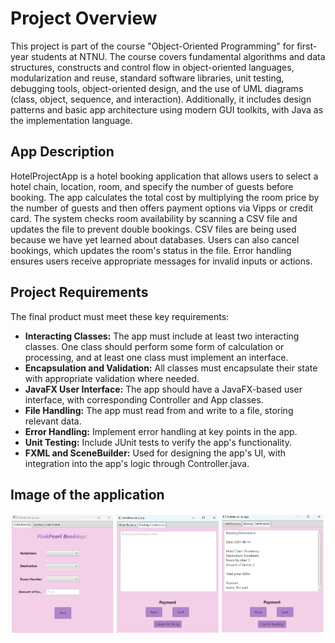 # Project Overview 

This project is part of the course "Object-Oriented Programming" for first-year students at NTNU. The course covers fundamental algorithms and data structures, constructs and control flow in object-oriented languages, modularization and reuse, standard software libraries, unit testing, debugging tools, object-oriented design, and the use of UML diagrams (class, object, sequence, and interaction). Additionally, it includes design patterns and basic app architecture using modern GUI toolkits, with Java as the implementation language. 

## App Description
HotelProjectApp is a hotel booking application that allows users to select a hotel chain, location, room, and specify the number of guests before booking. The app calculates the total cost by multiplying the room price by the number of guests and then offers payment options via Vipps or credit card. The system checks room availability by scanning a CSV file and updates the file to prevent double bookings. CSV files are being used because we have yet learned about databases. Users can also cancel bookings, which updates the room's status in the file. Error handling ensures users receive appropriate messages for invalid inputs or actions.

## Project Requirements
The final product must meet these key requirements:

- **Interacting Classes:** The app must include at least two interacting classes. One class should perform some form of calculation or processing, and at least one class must implement an interface.
- **Encapsulation and Validation:** All classes must encapsulate their state with appropriate validation where needed.
- **JavaFX User Interface:** The app should have a JavaFX-based user interface, with corresponding Controller and App classes.
- **File Handling:** The app must read from and write to a file, storing relevant data.
- **Error Handling:** Implement error handling at key points in the app.
- **Unit Testing:** Include JUnit tests to verify the app's functionality.
- **FXML and SceneBuilder:** Used for designing the app's UI, with integration into the app's logic through Controller.java.

## Image of the application 
![Image of the hotel application](/src/pictures/Hotel_project.png)